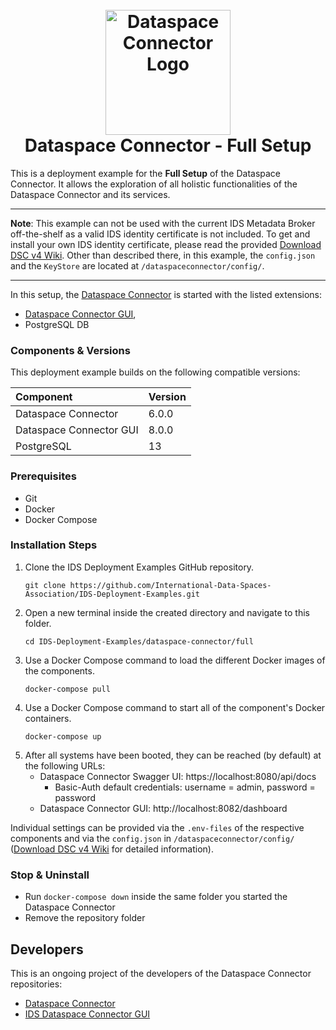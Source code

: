 <h1 align="center">
  <br>
  <a href="https://dataspace-connector.de/dsc_logo.svg"><img src="https://dataspace-connector.de/dsc_logo.svg" alt="Dataspace Connector Logo" width="200"></a>
  <br>
      Dataspace Connector - Full Setup
  <br>
</h1>

This is a deployment example for the **Full Setup** of the Dataspace Connector. It allows the exploration of all holistic functionalities of the Dataspace Connector and its services. 

---

**Note**: 
This example can not be used with the current IDS Metadata Broker off-the-shelf as a valid IDS identity certificate is not included. 
To get and install your own IDS identity certificate, please read the provided [Download DSC v4 Wiki](https://international-data-spaces-association.github.io/DataspaceConnector/assets/files/dsc_v4_wiki.zip).
Other than described there, in this example, the `config.json` and the `KeyStore` are located at  `/dataspaceconnector/config/`.

---

In this setup, the [Dataspace Connector](https://github.com/International-Data-Spaces-Association/DataspaceConnector) is started with the listed extensions:
* [Dataspace Connector GUI](https://github.com/International-Data-Spaces-Association/DataspaceConnectorUI), 
* PostgreSQL DB

### Components & Versions
This deployment example builds on the following compatible versions:

| Component | Version |
|:----------|:--------|
| Dataspace Connector | 6.0.0 |
| Dataspace Connector GUI | 8.0.0 |
| PostgreSQL | 13 |

### Prerequisites
  - Git
  - Docker
  - Docker Compose

### Installation Steps
1. Clone the IDS Deployment Examples GitHub repository.
    ```
    git clone https://github.com/International-Data-Spaces-Association/IDS-Deployment-Examples.git
    ```
2. Open a new terminal inside the created directory and navigate to this folder.
    ```
    cd IDS-Deployment-Examples/dataspace-connector/full
    ```
3. Use a Docker Compose command to load the different Docker images of the components.
    ```
    docker-compose pull
    ```
4. Use a Docker Compose command to start all of the component's Docker containers.
   ```
   docker-compose up
   ```    
5. After all systems have been booted, they can be reached (by default) at the following URLs:
   - Dataspace Connector Swagger UI: https://localhost:8080/api/docs
     - Basic-Auth default credentials: username = admin, password = password
   - Dataspace Connector GUI: http://localhost:8082/dashboard

Individual settings can be provided via the `.env-files` of the respective components and via the `config.json` in `/dataspaceconnector/config/` ([Download DSC v4 Wiki](https://international-data-spaces-association.github.io/DataspaceConnector/assets/files/dsc_v4_wiki.zip) for detailed information).

### Stop & Uninstall
  - Run `docker-compose down` inside the same folder you started the Dataspace Connector
  - Remove the repository folder

## Developers

This is an ongoing project of the developers of the Dataspace Connector repositories:
* [Dataspace Connector](https://github.com/International-Data-Spaces-Association/DataspaceConnector)
* [IDS Dataspace Connector GUI](https://github.com/International-Data-Spaces-Association/DataspaceConnectorUI)





